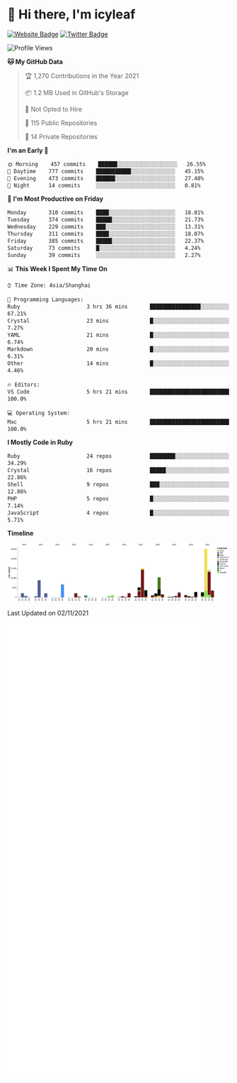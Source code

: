 # 👋 Hi there, I'm icyleaf

[![Website Badge](https://img.shields.io/badge/-icyleaf.com-444444?style=flat&logo=Google-Chrome&logoColor=f2f2f2&link=https://icyleaf.com)](https://icyleaf.com)
[![Twitter Badge](https://img.shields.io/badge/-@icyleaf-1da1f2?style=flat&labelColor=1ca0f1&logo=twitter&logoColor=white&link=https://twitter.com/icyleaf)](https://twitter.com/icyleaf)

<!--START_SECTION:waka-->
![Profile Views](http://img.shields.io/badge/Profile%20Views-5-blue)

**🐱 My GitHub Data** 

> 🏆 1,270 Contributions in the Year 2021
 > 
> 📦 1.2 MB Used in GitHub's Storage 
 > 
> 🚫 Not Opted to Hire
 > 
> 📜 115 Public Repositories 
 > 
> 🔑 14 Private Repositories  
 > 
**I'm an Early 🐤** 

```text
🌞 Morning    457 commits    ██████░░░░░░░░░░░░░░░░░░░   26.55% 
🌆 Daytime    777 commits    ███████████░░░░░░░░░░░░░░   45.15% 
🌃 Evening    473 commits    ██████░░░░░░░░░░░░░░░░░░░   27.48% 
🌙 Night      14 commits     ░░░░░░░░░░░░░░░░░░░░░░░░░   0.81%

```
📅 **I'm Most Productive on Friday** 

```text
Monday       310 commits    ████░░░░░░░░░░░░░░░░░░░░░   18.01% 
Tuesday      374 commits    █████░░░░░░░░░░░░░░░░░░░░   21.73% 
Wednesday    229 commits    ███░░░░░░░░░░░░░░░░░░░░░░   13.31% 
Thursday     311 commits    ████░░░░░░░░░░░░░░░░░░░░░   18.07% 
Friday       385 commits    █████░░░░░░░░░░░░░░░░░░░░   22.37% 
Saturday     73 commits     █░░░░░░░░░░░░░░░░░░░░░░░░   4.24% 
Sunday       39 commits     ░░░░░░░░░░░░░░░░░░░░░░░░░   2.27%

```


📊 **This Week I Spent My Time On** 

```text
⌚︎ Time Zone: Asia/Shanghai

💬 Programming Languages: 
Ruby                     3 hrs 36 mins       ████████████████░░░░░░░░░   67.21% 
Crystal                  23 mins             █░░░░░░░░░░░░░░░░░░░░░░░░   7.27% 
YAML                     21 mins             █░░░░░░░░░░░░░░░░░░░░░░░░   6.74% 
Markdown                 20 mins             █░░░░░░░░░░░░░░░░░░░░░░░░   6.31% 
Other                    14 mins             █░░░░░░░░░░░░░░░░░░░░░░░░   4.46%

🔥 Editors: 
VS Code                  5 hrs 21 mins       █████████████████████████   100.0%

💻 Operating System: 
Mac                      5 hrs 21 mins       █████████████████████████   100.0%

```

**I Mostly Code in Ruby** 

```text
Ruby                     24 repos            ████████░░░░░░░░░░░░░░░░░   34.29% 
Crystal                  16 repos            █████░░░░░░░░░░░░░░░░░░░░   22.86% 
Shell                    9 repos             ███░░░░░░░░░░░░░░░░░░░░░░   12.86% 
PHP                      5 repos             █░░░░░░░░░░░░░░░░░░░░░░░░   7.14% 
JavaScript               4 repos             █░░░░░░░░░░░░░░░░░░░░░░░░   5.71%

```


**Timeline**

![Chart not found](https://raw.githubusercontent.com/icyleaf/icyleaf/main/charts/bar_graph.png) 


 Last Updated on 02/11/2021
<!--END_SECTION:waka-->

![Metrics](https://github.com/icyleaf/icyleaf/blob/main/github-metrics.svg)
